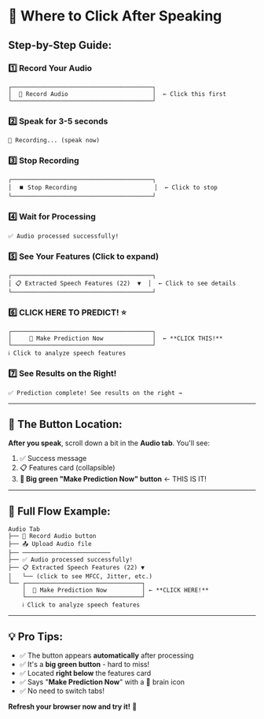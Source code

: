 # 🎯 Where to Click After Speaking

## Step-by-Step Guide:

### 1️⃣ **Record Your Audio**
```
┌────────────────────────────────────────┐
│  🎤 Record Audio                        │  ← Click this first
└────────────────────────────────────────┘
```

### 2️⃣ **Speak for 3-5 seconds**
```
🔴 Recording... (speak now)
```

### 3️⃣ **Stop Recording**
```
┌────────────────────────────────────────┐
│  ⏹️ Stop Recording                      │  ← Click to stop
└────────────────────────────────────────┘
```

### 4️⃣ **Wait for Processing**
```
✅ Audio processed successfully!
```

### 5️⃣ **See Your Features** (Click to expand)
```
┌────────────────────────────────────────┐
│ 📋 Extracted Speech Features (22)  ▼  │  ← Click to see details
└────────────────────────────────────────┘
```

### 6️⃣ **CLICK HERE TO PREDICT!** ⭐
```
┌────────────────────────────────────────┐
│     🧠 Make Prediction Now              │  ← **CLICK THIS!**
└────────────────────────────────────────┘
ℹ️ Click to analyze speech features
```

### 7️⃣ **See Results on the Right!**
```
✅ Prediction complete! See results on the right →
```

---

## 🎯 The Button Location:

**After you speak**, scroll down a bit in the **Audio tab**. You'll see:

1. ✅ Success message
2. 📋 Features card (collapsible)
3. **🧠 Big green "Make Prediction Now" button** ← THIS IS IT!

---

## 📱 Full Flow Example:

```
Audio Tab
├── 🎤 Record Audio button
├── 📤 Upload Audio file
├── ─────────────────────────
├── ✅ Audio processed successfully!
├── 📋 Extracted Speech Features (22) ▼
│   └── (click to see MFCC, Jitter, etc.)
└── ┌─────────────────────────────────┐
    │  🧠 Make Prediction Now          │ ← **CLICK HERE!**
    └─────────────────────────────────┘
    ℹ️ Click to analyze speech features
```

---

## 💡 Pro Tips:

- ✅ The button appears **automatically** after processing
- ✅ It's a **big green button** - hard to miss!
- ✅ Located **right below** the features card
- ✅ Says "**Make Prediction Now**" with a 🧠 brain icon
- ✅ No need to switch tabs!

**Refresh your browser now and try it!** 🚀

